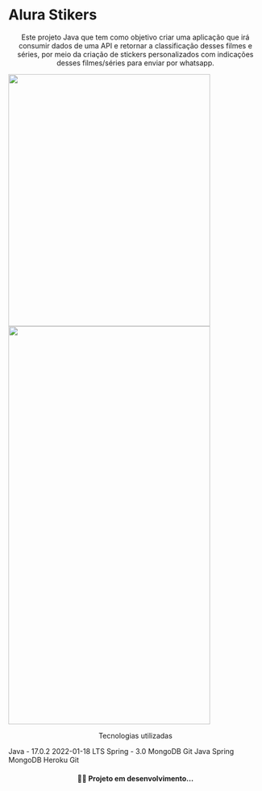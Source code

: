 <h1> Alura Stikers </h1>

<p align="center">Este projeto Java que tem como objetivo criar uma aplicação que irá consumir dados de uma API e retornar a classificação desses filmes e séries, por meio da criação de stickers personalizados com indicações desses filmes/séries para enviar por whatsapp.</p>

<img src="https://user-images.githubusercontent.com/72501636/183801642-d9b59609-8ab9-4057-824e-18ee04f6ca5f.png" width="400" height="500">

<img src="https://user-images.githubusercontent.com/72501636/183805078-e5c8481f-5cf2-41d2-944e-2bb05609d862.png" width="400" height="790">

<p align="center">Tecnologias utilizadas</p>
Java - 17.0.2 2022-01-18 LTS
Spring - 3.0
MongoDB
Git
Java Spring MongoDB Heroku Git

<h4 align="center">
  👨‍💻 Projeto em desenvolvimento...
</h4>
